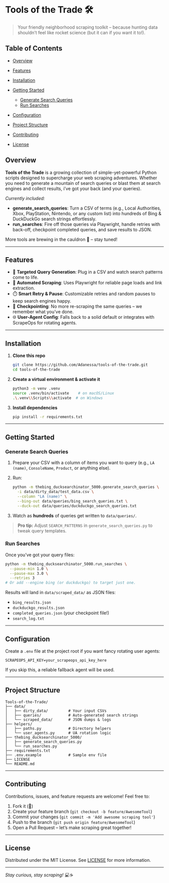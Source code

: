 # Tools of the Trade 🛠️

> Your friendly neighborhood scraping toolkit – because hunting data shouldn’t feel like rocket science (but it can if you want it to!).

## Table of Contents

* [Overview](#overview)
* [Features](#features)
* [Installation](#installation)
* [Getting Started](#getting-started)

  * [Generate Search Queries](#generate-search-queries)
  * [Run Searches](#run-searches)
* [Configuration](#configuration)
* [Project Structure](#project-structure)
* [Contributing](#contributing)
* [License](#license)

## Overview

**Tools of the Trade** is a growing collection of simple-yet-powerful Python scripts designed to supercharge your web scraping adventures. Whether you need to generate a mountain of search queries or blast them at search engines and collect results, i’ve got your back (and your queries).

*Currently included:*

* **generate\_search\_queries**: Turn a CSV of terms (e.g., Local Authorities, Xbox, PlayStation, Nintendo, or any custom list) into hundreds of Bing & DuckDuckGo search strings effortlessly.
* **run\_searches**: Fire off those queries via Playwright, handle retries with back-off, checkpoint completed queries, and save results to JSON.

More tools are brewing in the cauldron 🔮 – stay tuned!

---

## Features

* 🎯 **Targeted Query Generation**: Plug in a CSV and watch search patterns come to life.
* 🤖 **Automated Scraping**: Uses Playwright for reliable page loads and link extraction.
* ⏱️ **Smart Retry & Pause**: Customizable retries and random pauses to keep search engines happy.
* 🔄 **Checkpointing**: No more re-scraping the same queries – we remember what you’ve done.
* 🌐 **User-Agent Config**: Falls back to a solid default or integrates with ScrapeOps for rotating agents.

---

## Installation

1. **Clone this repo**

   ```bash
   git clone https://github.com/Adanessa/tools-of-the-trade.git
   cd tools-of-the-trade
   ```
2. **Create a virtual environment & activate it**

   ```bash
   python3 -m venv .venv
   source .venv/bin/activate    # on macOS/Linux
   .\.venv\\Scripts\\activate  # on Windows
   ```
3. **Install dependencies**

   ```bash
   pip install -r requirements.txt
   ```

---

## Getting Started

### Generate Search Queries

1. Prepare your CSV with a column of items you want to query (e.g., `LA (name)`, `ConsoleName`, `Product`, or anything else).
2. Run:

   ```bash
   python -m thebing_ducksearchinator_5000.generate_search_queries \
     -i data/dirty_data/test_data.csv \
     --column "LA (name)" \
     --bing-out data/queries/bing_search_queries.txt \
     --duck-out data/queries/duckduckgo_search_queries.txt
   ```
3. Watch as **hundreds** of queries get written to `data/queries/`.

> **Pro tip:** Adjust `SEARCH_PATTERNS` in `generate_search_queries.py` to tweak query templates.

### Run Searches

Once you’ve got your query files:

```bash
python -m thebing_ducksearchinator_5000.run_searches \
  --pause-min 1.0 \
  --pause-max 3.0 \
  --retries 3
# Or add --engine bing (or duckduckgo) to target just one.
```

Results will land in `data/scraped_data/` as JSON files:

* `bing_results.json`
* `duckduckgo_results.json`
* `completed_queries.json` (your checkpoint file!)
* `search_log.txt`

---

## Configuration

Create a `.env` file at the project root if you want fancy rotating user agents:

```dotenv
SCRAPEOPS_API_KEY=your_scrapeops_api_key_here
```

If you skip this, a reliable fallback agent will be used.

---

## Project Structure

```text
Tools-of-the-Trade/
├── data/
│   ├── dirty_data/         # Your input CSVs
│   ├── queries/            # Auto-generated search strings
│   └── scraped_data/       # JSON dumps & logs
├── helpers/
│   ├── paths.py            # Directory helpers
│   └── user_agents.py      # UA rotation logic
├── thebing_ducksearchinator_5000/
│   ├── generate_search_queries.py
│   └── run_searches.py
├── requirements.txt
├── .env.example            # Sample env file
├── LICENSE
└── README.md
```

---

## Contributing

Contributions, issues, and feature requests are welcome! Feel free to:

1. Fork it (🍴)
2. Create your feature branch (`git checkout -b feature/AwesomeTool`)
3. Commit your changes (`git commit -m 'Add awesome scraping tool'`)
4. Push to the branch (`git push origin feature/AwesomeTool`)
5. Open a Pull Request – let’s make scraping great together!

---

## License

Distributed under the MIT License. See [LICENSE](LICENSE) for more information.

---

*Stay curious, stay scraping! 💻☕*
